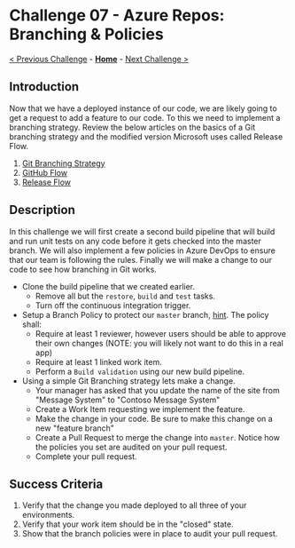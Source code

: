 # Challenge 07 - Azure Repos: Branching & Policies

[< Previous Challenge](./Challenge-06.md) - **[Home](../README.md)** - [Next Challenge >](./Challenge-08.md)

## Introduction

Now that we have a deployed instance of our code, we are likely going to get a request to add a feature to our code. To this we need to implement a branching strategy. Review the below articles on the basics of a Git branching strategy and the modified version Microsoft uses called Release Flow.

1. [Git Branching Strategy](https://docs.microsoft.com/en-us/azure/devops/repos/git/git-branching-guidance?view=azure-devops)
2. [GitHub Flow](https://guides.github.com/introduction/flow/)
3. [Release Flow](https://docs.microsoft.com/en-us/azure/devops/learn/devops-at-microsoft/release-flow)


## Description

In this challenge we will first create a second build pipeline that will build and run unit tests on any code before it gets checked into the master branch. We will also implement a few policies in Azure DevOps to ensure that our team is following the rules. Finally we will make a change to our code to see how branching in Git works. 

- Clone the build pipeline that we created earlier.
   - Remove all but the `restore`, `build` and `test` tasks.
   - Turn off the continuous integration trigger.
- Setup a Branch Policy to protect our `master` branch, [hint](https://docs.microsoft.com/en-us/azure/devops/repos/git/branch-policies?view=azure-devops). The policy shall: 
   - Require at least 1 reviewer, however users should be able to approve their own changes (NOTE: you will likely not want to do this in a real app)
   - Require at least 1 linked work item.
   - Perform a `Build validation` using our new build pipeline.
- Using a simple Git Branching strategy lets make a change. 
   - Your manager has asked that you update the name of the site from "Message System" to "Contoso Message System"
   - Create a Work Item requesting we implement the feature. 
   - Make the change in your code. Be sure to make this change on a new "feature branch"
   - Create a Pull Request to merge the change into `master`. Notice how the policies you set are audited on your pull request.
   -  Complete your pull request.

## Success Criteria

1. Verify that the change you made deployed to all three of your environments.
1. Verify that your work item should be in the "closed" state.
1. Show that the branch policies were in place to audit your pull request.